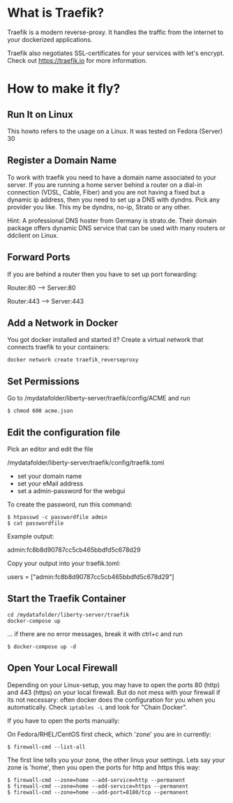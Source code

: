 # What is Traefik?
Traefik is a modern reverse-proxy. It handles the traffic from the internet to your dockerized applications.

Traefik also negotiates SSL-certificates for your services with let's encrypt.
Check out https://traefik.io for more information.

# How to make it fly?

## Run It on Linux
This howto refers to the usage on a Linux. It was tested on Fedora (Server) 30

## Register a Domain Name
To work with traefik you need to have a domain name associated to your server. If you are running a home server behind a router on a dial-in connection (VDSL, Cable, Fiber) and you are not having a fixed but a dynamic ip address, then you need to set up a DNS with dyndns. Pick any provider you like. This my be dyndns, no-ip, Strato or any other.

Hint: A professional DNS hoster from Germany is strato.de. Their domain package offers dynamic DNS service that can be used with many routers or ddclient on Linux.

## Forward Ports
If you are behind a router then you have to set up port forwarding:

Router:80 --> Server:80

Router:443 --> Server:443

## Add a Network in Docker
You got docker installed and started it? Create a virtual network that connects traefik to your containers:

```
docker network create traefik_reverseproxy
```

## Set Permissions
Go to /mydatafolder/liberty-server/traefik/config/ACME and run

```
$ chmod 600 acme.json
```

## Edit the configuration file
Pick an editor and edit the file

/mydatafolder/liberty-server/traefik/config/traefik.toml

* set your domain name
* set your eMail address
* set a admin-password for the webgui

To create the password, run this command:

```
$ htpasswd -c passwordfile admin
$ cat passwordfile
```

Example output:

admin:fc8b8d90787cc5cb465bbdfd5c678d29

Copy your output into your traefik.toml:

users = ["admin:fc8b8d90787cc5cb465bbdfd5c678d29"]

## Start the Traefik Container
```
cd /mydatafolder/liberty-server/traefik
docker-compose up
```
... if there are no error messages, break it with ctrl+c and run
```
$ docker-compose up -d
```

## Open Your Local Firewall
Depending on your Linux-setup, you may have to open the ports 80 (http) and 443 (https) on your local firewall. But do not mess with your firewall if its not necessary: often docker does the configuration for you when you automatically. Check ```iptables -L``` and look for "Chain Docker".

If you have to open the ports manually:

On Fedora/RHEL/CentOS first check, which 'zone' you are in currently:
```
$ firewall-cmd --list-all
```
The first line tells you your zone, the other linus your settings. Lets say your zone is 'home', then you open the ports for http and https this way:
```
$ firewall-cmd --zone=home --add-service=http --permanent
$ firewall-cmd --zone=home --add-service=https --permanent
$ firewall-cmd --zone=home --add-port=8180/tcp --permanent

```
